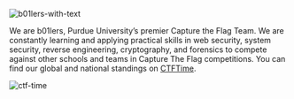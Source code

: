 ![b01lers-with-text](https://github.com/user-attachments/assets/1d39e1f6-e50e-471b-a17b-9599caecf53e)

We are b01lers, Purdue University’s premier Capture the Flag Team. We are constantly learning and applying practical skills in web security, system security, reverse engineering, cryptography, and forensics to compete against other schools and teams in Capture The Flag competitions. You can find our global and national standings on [CTFTime](https://ctftime.org/team/11464).

![ctf-time](https://ctf.neilhommes.xyz/?teamid=11464?test=)
